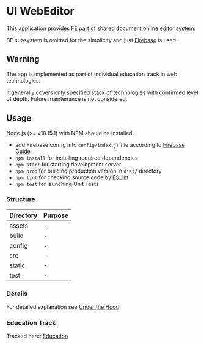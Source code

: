 # UI WebEditor

This application provides FE part of shared document online editor system.

BE subsystem is omitted for the simplicity and just [Firebase](https://firebase.google.com/) is used. 

## Warning
The app is implemented as part of individual education track in web technologies.

It generally covers only specified stack of technologies with confirmed level of depth.
Future maintenance is not considered.

## Usage
Node.js (>= v10.15.1) with NPM should be installed.
- add Firebase config into `config/index.js` file according to [Firebase Guide](https://firebase.google.com/docs/web/setup)
- `npm install` for installing required dependencies
- `npm start` for starting development server
- `npm prod` for building production version in `dist/` directory
- `npm lint` for checking source code by [ESLint](https://github.com/eslint/eslint)
- `npm test` for launching Unit Tests

### Structure
| Directory | Purpose   |
| ---       | ----      |
| assets    | -         |
| build     | -         |
| config    | -         |
| src       | -         |
| static    | -         |
| test      | -         |

### Details
For detailed explanation see [Under the Hood](UNDER_THE_HOOD.md)

### Education Track
Tracked here: [Education](EDUCATION.md)